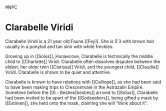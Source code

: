 #NPC
# Clarabelle Viridi
Clarabelle Viridi is a 21 year old Fauna [[Fey]]. She is 5'3 with brown hair usually in a ponytail and tan skin with white freckles.

Growing up in [[Solus]], Hunaecove, Clarabelle is technically the middle child to [[Charlotte]] Viridi. Clarabelle often dissolves disputes between the eldest, her older twin [[Clarissa]] Viridi, and the youngest child, [[Claudia]] Viridi. Clarabelle is shown to be quiet and attentive. 

Clarabelle is known to have relations with [[Calliope]], as she had been said to have been making trips to Crescentvale in the Astrazalin Empire. Sometime before the [[0.- Besties|besties]] arrived to [[Solus]], Clarabelle had been invited to be apart of the [[Godseekers]], being gifted a mask by [[Estinien]], she held onto the mask, claiming she will "think about it". 